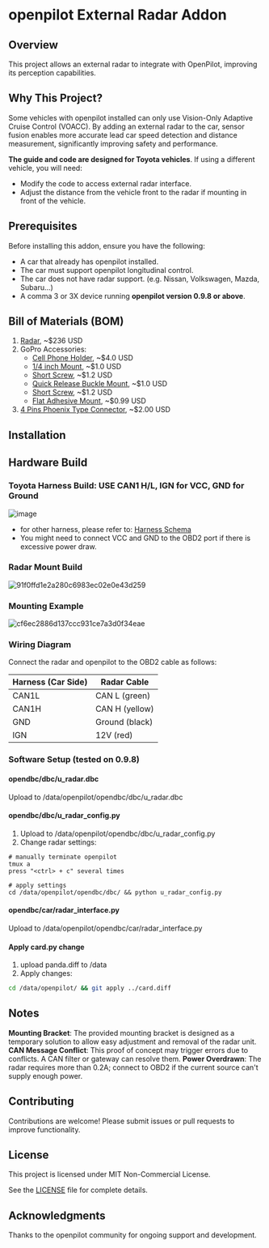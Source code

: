# openpilot External Radar Addon

## Overview
This project allows an external radar to integrate with OpenPilot, improving its perception capabilities.

## Why This Project?
Some vehicles with openpilot installed can only use Vision-Only Adaptive Cruise Control (VOACC). By adding an external radar to the car, sensor fusion enables more accurate lead car speed detection and distance measurement, significantly improving safety and performance.

**The guide and code are designed for Toyota vehicles**. If using a different vehicle, you will need:
   - Modify the code to access external radar interface.
   - Adjust the distance from the vehicle front to the radar if mounting in front of the vehicle.

## Prerequisites
Before installing this addon, ensure you have the following:
- A car that already has openpilot installed.
- The car must support openpilot longitudinal control.
- The car does not have radar support. (e.g. Nissan, Volkswagen, Mazda, Subaru...)
- A comma 3 or 3X device running **openpilot version 0.9.8 or above**.

## Bill of Materials (BOM)
1. [Radar](https://www.aliexpress.com/item/1005006713716767.html), ~$236 USD
2. GoPro Accessories:
   * [Cell Phone Holder](https://www.aliexpress.com/item/1005007539814670.html), ~$4.0 USD
   * [1/4 inch Mount](https://www.aliexpress.com/item/1005006410768280.html), ~$1.0 USD
   * [Short Screw](https://www.aliexpress.com/item/32819832442.html), ~$1.2 USD
   * [Quick Release Buckle Mount](https://www.aliexpress.com/item/1005006410768280.html), ~$1.0 USD
   * [Short Screw](https://www.aliexpress.com/item/32819832442.html), ~$1.2 USD
   * [Flat Adhesive Mount](https://www.aliexpress.com/item/1005006441304068.html), ~$0.99 USD
3. [4 Pins Phoenix Type Connector](https://www.aliexpress.com/item/1005006554550534.html), ~$2.00 USD

## Installation

## Hardware Build
### Toyota Harness Build: USE CAN1 H/L, IGN for VCC, GND for Ground 
![image](https://github.com/user-attachments/assets/fb6b939f-ed82-4c0a-b945-07ef2e38aeb2)
* for other harness, please refer to: [Harness Schema](https://github.com/commaai/neo/blob/master/car_harness/v1/)
* You might need to connect VCC and GND to the OBD2 port if there is excessive power draw.

### Radar Mount Build
![91f0ffd1e2a280c6983ec02e0e43d259](https://github.com/user-attachments/assets/1ea0f87f-c736-4587-bbfe-b7a86333b1ed)

### Mounting Example
![cf6ec2886d137ccc931ce7a3d0f34eae](https://github.com/user-attachments/assets/f98151be-1a3e-49cb-8697-aa39b19c6ec2)

### Wiring Diagram
Connect the radar and openpilot to the OBD2 cable as follows:

| Harness (Car Side) | Radar Cable |
|--------------------|-------------|
| CAN1L              | CAN L (green) |
| CAN1H              | CAN H (yellow) |
| GND                | Ground (black) |
| IGN                | 12V (red) |

### Software Setup (tested on 0.9.8)

#### opendbc/dbc/u_radar.dbc
Upload to /data/openpilot/opendbc/dbc/u_radar.dbc

#### opendbc/dbc/u_radar_config.py
1. Upload to /data/openpilot/opendbc/dbc/u_radar_config.py
2. Change radar settings:
```
# manually terminate openpilot
tmux a
press "<ctrl> + c" several times

# apply settings
cd /data/openpilot/opendbc/dbc/ && python u_radar_config.py 
```

#### opendbc/car/radar_interface.py
Upload to /data/openpilot/opendbc/car/radar_interface.py

#### Apply card.py change
1. upload panda.diff to /data
2. Apply changes:
```bash
cd /data/openpilot/ && git apply ../card.diff
```


## Notes
**Mounting Bracket**: The provided mounting bracket is designed as a temporary solution to allow easy adjustment and removal of the radar unit.
**CAN Message Conflict**: This proof of concept may trigger errors due to conflicts. A CAN filter or gateway can resolve them.
**Power Overdrawn**: The radar requires more than 0.2A; connect to OBD2 if the current source can't supply enough power.

## Contributing
Contributions are welcome! Please submit issues or pull requests to improve functionality.

## License
This project is licensed under MIT Non-Commercial License.

See the [LICENSE](LICENSE.md) file for complete details.

## Acknowledgments
Thanks to the openpilot community for ongoing support and development.
